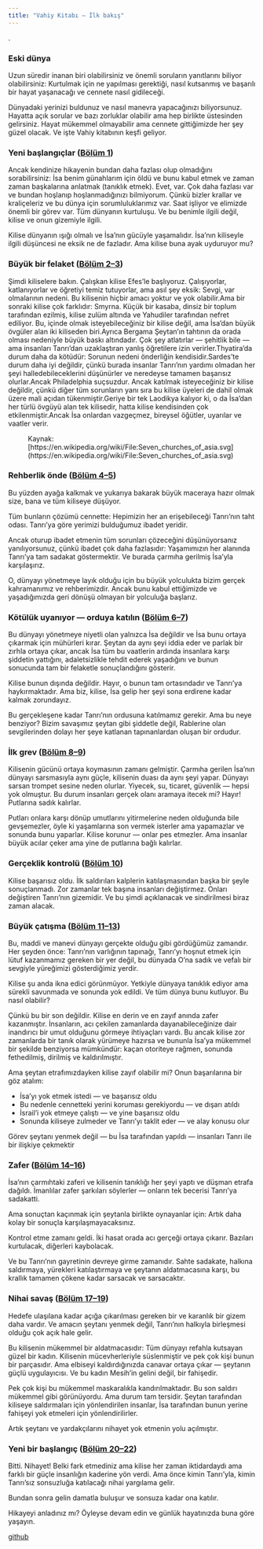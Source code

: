 ```yaml
---
title: "Vahiy Kitabı — İlk bakış"
---
```



.


### Eski dünya

<a name="7603"></a>
Uzun süredir inanan biri olabilirsiniz ve önemli soruların yanıtlarını biliyor olabilirsiniz: Kurtulmak için ne yapılması gerektiği, nasıl kutsanmış ve başarılı bir hayat yaşanacağı ve cennete nasıl gidileceği.

Dünyadaki yerinizi buldunuz ve nasıl manevra yapacağınızı biliyorsunuz. Hayatta açık sorular ve bazı zorluklar olabilir ama hep birlikte üstesinden gelirsiniz. Hayat mükemmel olmayabilir ama cennete gittiğimizde her şey güzel olacak. Ve işte Vahiy kitabının keşfi geliyor.


### Yeni başlangıçlar ([Bölüm 1](https://www.bibleserver.com/TR/Vahiy1))

<a name="55d5"></a>
Ancak kendinize hikayenin bundan daha fazlası olup olmadığını sorabilirsiniz: İsa benim günahlarım için öldü ve bunu kabul etmek ve zaman zaman başkalarına anlatmak (tanıklık etmek). Evet, var. Çok daha fazlası var ve bundan hoşlanıp hoşlanmadığınızı bilmiyorum. Çünkü bizler krallar ve kraliçeleriz ve bu dünya için sorumluluklarımız var. Saat işliyor ve elimizde önemli bir görev var. Tüm dünyanın kurtuluşu. Ve bu benimle ilgili değil, kilise ve onun gizemiyle ilgili.

Kilise dünyanın ışığı olmalı ve İsa’nın gücüyle yaşamalıdır. İsa’nın kiliseyle ilgili düşüncesi ne eksik ne de fazladır. Ama kilise buna ayak uyduruyor mu?


### Büyük bir felaket ([Bölüm 2–3](https://www.bibleserver.com/TR/Vahiy2))

<a name="83ff"></a>
Şimdi kiliselere bakın. Çalışkan kilise Efes’le başlıyoruz. Çalışıyorlar, katlanıyorlar ve öğretiyi temiz tutuyorlar, ama asıl şey eksik: Sevgi, var olmalarının nedeni. Bu kilisenin hiçbir amacı yoktur ve yok olabilir.Ama bir sonraki kilise çok farklıdır: Smyrna. Küçük bir kasaba, dinsiz bir toplum tarafından ezilmiş, kilise zulüm altında ve Yahudiler tarafından nefret ediliyor. Bu, içinde olmak isteyebileceğiniz bir kilise değil, ama İsa’dan büyük övgüler alan iki kiliseden biri.Ayrıca Bergama Şeytan’ın tahtının da orada olması nedeniyle büyük baskı altındadır. Çok şey atlatırlar — şehitlik bile — ama insanları Tanrı’dan uzaklaştıran yanlış öğretilere izin verirler.Thyatira’da durum daha da kötüdür: Sorunun nedeni önderliğin kendisidir.Sardes’te durum daha iyi değildir, çünkü burada insanlar Tanrı’nın yardımı olmadan her şeyi halledebileceklerini düşünürler ve neredeyse tamamen başarısız olurlar.Ancak Philadelphia suçsuzdur. Ancak katılmak isteyeceğiniz bir kilise değildir, çünkü diğer tüm sorunların yanı sıra bu kilise üyeleri de dahil olmak üzere mali açıdan tükenmiştir.Geriye bir tek Laodikya kalıyor ki, o da İsa’dan her türlü övgüyü alan tek kilisedir, hatta kilise kendisinden çok etkilenmiştir.Ancak İsa onlardan vazgeçmez, bireysel öğütler, uyarılar ve vaatler verir.
<figure>
<figcaption>Kaynak: [https://en.wikipedia.org/wiki/File:Seven_churches_of_asia.svg](https://en.wikipedia.org/wiki/File:Seven_churches_of_asia.svg)</figcaption></figure>

### Rehberlik önde ([Bölüm 4–5](https://www.bibleserver.com/TR/Vahiy4))

<a name="55b1"></a>
Bu yüzden ayağa kalkmak ve yukarıya bakarak büyük maceraya hazır olmak size, bana ve tüm kiliseye düşüyor.

Tüm bunların çözümü cennette: Hepimizin her an erişebileceği Tanrı’nın taht odası. Tanrı’ya göre yerimizi bulduğumuz ibadet yeridir.

Ancak oturup ibadet etmenin tüm sorunları çözeceğini düşünüyorsanız yanılıyorsunuz, çünkü ibadet çok daha fazlasıdır: Yaşamımızın her alanında Tanrı’ya tam sadakat göstermektir. Ve burada çarmıha gerilmiş İsa’yla karşılaşırız.

O, dünyayı yönetmeye layık olduğu için bu büyük yolculukta bizim gerçek kahramanımız ve rehberimizdir. Ancak bunu kabul ettiğimizde ve yaşadığımızda geri dönüşü olmayan bir yolculuğa başlarız.


### Kötülük uyanıyor — orduya katılın ([Bölüm 6–7](https://www.bibleserver.com/TR/Vahiy6))

<a name="c33e"></a>
Bu dünyayı yönetmeye niyetli olan yalnızca İsa değildir ve İsa bunu ortaya çıkarmak için mühürleri kırar. Şeytan da aynı şeyi iddia eder ve parlak bir zırhla ortaya çıkar, ancak İsa tüm bu vaatlerin ardında insanlara karşı şiddetin yattığını, adaletsizlikle tehdit ederek yaşadığını ve bunun sonucunda tam bir felaketle sonuçlandığını gösterir.

Kilise bunun dışında değildir. Hayır, o bunun tam ortasındadır ve Tanrı’ya haykırmaktadır. Ama biz, kilise, İsa gelip her şeyi sona erdirene kadar kalmak zorundayız.

Bu gerçekleşene kadar Tanrı’nın ordusuna katılmamız gerekir. Ama bu neye benziyor? Bizim savaşımız şeytan gibi şiddetle değil, Rablerine olan sevgilerinden dolayı her şeye katlanan tapınanlardan oluşan bir ordudur.


### İlk grev ([Bölüm 8–9](https://www.bibleserver.com/TR/Vahiy8))

<a name="3037"></a>
Kilisenin gücünü ortaya koymasının zamanı gelmiştir. Çarmıha gerilen İsa’nın dünyayı sarsmasıyla aynı güçle, kilisenin duası da aynı şeyi yapar. Dünyayı sarsan trompet sesine neden olurlar. Yiyecek, su, ticaret, güvenlik — hepsi yok olmuştur. Bu durum insanları gerçek olanı aramaya itecek mi? Hayır! Putlarına sadık kalırlar.

Putları onlara karşı dönüp umutlarını yitirmelerine neden olduğunda bile gevşemezler, öyle ki yaşamlarına son vermek isterler ama yapamazlar ve sonunda bunu yaparlar. Kilise korunur — onlar pes etmezler. Ama insanlar büyük acılar çeker ama yine de putlarına bağlı kalırlar.


### Gerçeklik kontrolü ([Bölüm 10](https://www.bibleserver.com/TR/Vahiy10))

<a name="f65c"></a>
Kilise başarısız oldu. İlk saldırıları kalplerin katılaşmasından başka bir şeyle sonuçlanmadı. Zor zamanlar tek başına insanları değiştirmez. Onları değiştiren Tanrı’nın gizemidir. Ve bu şimdi açıklanacak ve sindirilmesi biraz zaman alacak.


### Büyük çatışma ([Bölüm 11–13](https://www.bibleserver.com/TR/Vahiy11))

<a name="e39e"></a>
Bu, maddi ve manevi dünyayı gerçekte olduğu gibi gördüğümüz zamandır. Her şeyden önce: Tanrı’nın varlığının tapınağı, Tanrı’yı hoşnut etmek için lütuf kazanmamız gereken bir yer değil, bu dünyada O’na sadık ve vefalı bir sevgiyle yüreğimizi gösterdiğimiz yerdir.

Kilise şu anda ikna edici görünmüyor. Yetkiyle dünyaya tanıklık ediyor ama sürekli savunmada ve sonunda yok edildi. Ve tüm dünya bunu kutluyor. Bu nasıl olabilir?

Çünkü bu bir son değildir. Kilise en derin ve en zayıf anında zafer kazanmıştır. İnsanların, acı çekilen zamanlarda dayanabileceğinize dair inandırıcı bir umut olduğunu görmeye ihtiyaçları vardı. Bu ancak kilise zor zamanlarda bir tanık olarak yürümeye hazırsa ve bununla İsa’ya mükemmel bir şekilde benziyorsa mümkündür: kaçan otoriteye rağmen, sonunda fethedilmiş, dirilmiş ve kaldırılmıştır.

Ama şeytan etrafımızdayken kilise zayıf olabilir mi? Onun başarılarına bir göz atalım:

- İsa’yı yok etmek istedi — ve başarısız oldu
- Bu nedenle cennetteki yerini koruması gerekiyordu — ve dışarı atıldı
- İsrail’i yok etmeye çalıştı — ve yine başarısız oldu
- Sonunda kiliseye zulmeder ve Tanrı’yı taklit eder — ve alay konusu olur


Görev şeytanı yenmek değil — bu İsa tarafından yapıldı — insanları Tanrı ile bir ilişkiye çekmektir


### Zafer ([Bölüm 14–16](https://www.bibleserver.com/TR/Vahiy14))

<a name="37a3"></a>
İsa’nın çarmıhtaki zaferi ve kilisenin tanıklığı her şeyi yaptı ve düşman etrafa dağıldı. İmanlılar zafer şarkıları söylerler — onların tek becerisi Tanrı’ya sadakatti.

Ama sonuçtan kaçınmak için şeytanla birlikte oynayanlar için: Artık daha kolay bir sonuçla karşılaşmayacaksınız.

Kontrol etme zamanı geldi. İki hasat orada acı gerçeği ortaya çıkarır. Bazıları kurtulacak, diğerleri kaybolacak.

Ve bu Tanrı’nın gayretinin devreye girme zamanıdır. Sahte sadakate, halkına saldırmaya, yürekleri katılaştırmaya ve şeytanın aldatmacasına karşı, bu krallık tamamen çökene kadar sarsacak ve sarsacaktır.


### Nihai savaş ([Bölüm 17–19](https://www.bibleserver.com/TR/Vahiy17))

<a name="517a"></a>
Hedefe ulaşılana kadar açığa çıkarılması gereken bir ve karanlık bir gizem daha vardır. Ve amacın şeytanı yenmek değil, Tanrı’nın halkıyla birleşmesi olduğu çok açık hale gelir.

Bu kilisenin mükemmel bir aldatmacasıdır: Tüm dünyayı refahla kutsayan güzel bir kadın. Kilisenin mücevherleriyle süslenmiştir ve pek çok kişi bunun bir parçasıdır. Ama elbiseyi kaldırdığınızda canavar ortaya çıkar — şeytanın güçlü uygulayıcısı. Ve bu kadın Mesih’in gelini değil, bir fahişedir.

Pek çok kişi bu mükemmel maskaralıkla kandırılmaktadır. Bu son saldırı mükemmel gibi görünüyordu. Ama durum tam tersidir. Şeytan tarafından kiliseye saldırmaları için yönlendirilen insanlar, İsa tarafından bunun yerine fahişeyi yok etmeleri için yönlendirilirler.

Artık şeytanı ve yardakçılarını nihayet yok etmenin yolu açılmıştır.


### Yeni bir başlangıç ([Bölüm 20–22](https://www.bibleserver.com/TR/Vahiy20))

<a name="a287"></a>
Bitti. Nihayet! Belki fark etmediniz ama kilise her zaman iktidardaydı ama farklı bir güçle insanlığın kaderine yön verdi. Ama önce kimin Tanrı’yla, kimin Tanrı’sız sonsuzluğa katılacağı nihai yargılama gelir.

Bundan sonra gelin damatla buluşur ve sonsuza kadar ona katılır.

Hikayeyi anladınız mı? Öyleyse devam edin ve günlük hayatınızda buna göre yaşayın.






[github](https://github.com/revelation-today/revelation-today/blob/main/exampleSite/content/docs/gen/index/intro/the-book-of-revelation.tr.md)
